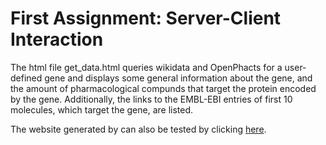 # First Assignment: Server-Client Interaction

The html file get_data.html queries wikidata and OpenPhacts for a user-defined gene and displays some general information about the gene, and the amount of pharmacological compunds that target the protein encoded by the gene. Additionally, the links to the EMBL-EBI entries of first 10 molecules, which target the gene, are listed.

The website generated by can also be tested by clicking [here](https://minimai.github.io/scientific-Programming1/get_data.html?inputGene=BRCA1).
